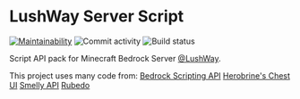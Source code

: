 # LushWay Server Script

[![Maintainability](https://api.codeclimate.com/v1/badges/5ebbef5256d1206adaf4/maintainability)](https://codeclimate.com/github/LushWay/Scripts/maintainability)
![Commit activity](https://img.shields.io/github/commit-activity/m/LushWay/Scripts)
![Build status](https://img.shields.io/github/actions/workflow/status/LushWay/Scripts/cd-scripts.yml)

Script API pack for Minecraft Bedrock Server [@LushWay](https://github.com/LushWay).

This project uses many code from:
[Bedrock Scripting API](https://discord.gg/wMSBmuBB)
[Herobrine's Chest UI](https://github.com/Herobrine643928/Chest-UI/)
[Smelly API](https://github.com/Smelly-API/Smelly-API)
[Rubedo](https://github.com/smell-of-curry/rubedo)

